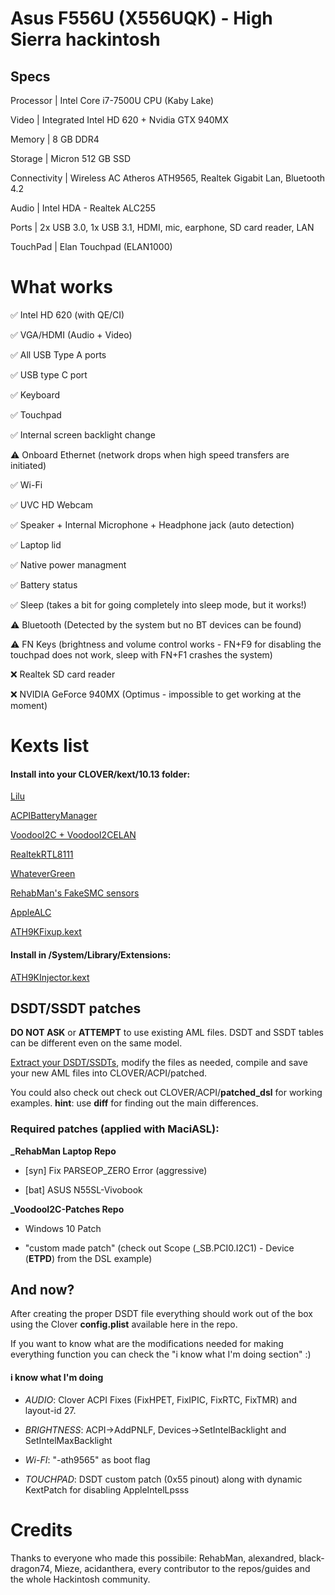   

# Asus F556U (X556UQK) - High Sierra hackintosh

  

  

## Specs

  

  

Processor | Intel Core i7-7500U CPU (Kaby Lake)

  

  

Video | Integrated Intel HD 620 + Nvidia GTX 940MX

  

  

Memory | 8 GB DDR4

  

  

Storage | Micron 512 GB SSD

  

  

Connectivity | Wireless AC Atheros ATH9565, Realtek Gigabit Lan, Bluetooth 4.2

  

  

Audio | Intel HDA - Realtek ALC255

  

  

Ports | 2x USB 3.0, 1x USB 3.1, HDMI, mic, earphone, SD card reader, LAN

  

  

TouchPad | Elan Touchpad (ELAN1000)

  

  

# What works

  

  

✅ Intel HD 620 (with QE/CI)

  

  

  

✅ VGA/HDMI (Audio + Video)

  

  

  

✅ All USB Type A ports

  

  

  

✅ USB type C port

  

  

  

✅ Keyboard

  

  

  

✅ Touchpad

  

  

  

✅ Internal screen backlight change

  

  

  

⚠️ Onboard Ethernet (network drops when high speed transfers are initiated)

  

  

  

✅ Wi-Fi

  

  

  

✅ UVC HD Webcam

  

  

  

✅ Speaker + Internal Microphone + Headphone jack (auto detection)

  

  

  

✅ Laptop lid

  

  

  

✅ Native power managment

  

  

  

✅ Battery status

  

  

✅ ️Sleep (takes a bit for going completely into sleep mode, but it works!)

  

  

⚠️ Bluetooth (Detected by the system but no BT devices can be found)

  

  

⚠️ FN Keys (brightness and volume control works - FN+F9 for disabling the touchpad does not work, sleep with FN+F1 crashes the system)

  

  

  

❌ Realtek SD card reader

  

  

  

❌ NVIDIA GeForce 940MX (Optimus - impossible to get working at the moment)

  

  

  

# Kexts list

  

  

#### Install into your CLOVER/kext/10.13 folder:

  

  

[Lilu](https://github.com/acidanthera/Lilu)

  

  

  


[ACPIBatteryManager](https://bitbucket.org/RehabMan/os-x-acpi-battery-driver/downloads/)

  

  

  

[VoodooI2C + VoodooI2CELAN](https://github.com/alexandred/VoodooI2C)

  

  

  

[RealtekRTL8111](https://github.com/Mieze/RTL8111_driver_for_OS_X)

  

[WhateverGreen](https://github.com/acidanthera/WhateverGreen)  

  

[RehabMan's FakeSMC sensors](https://bitbucket.org/RehabMan/os-x-fakesmc-kozlek/downloads/)

  

  

  

[AppleALC](https://github.com/acidanthera/AppleALC)

  

  

[ATH9KFixup.kext](https://github.com/black-dragon74/ATH9KFixup)

  
  
  
  
  

#### Install in /System/Library/Extensions:

  

  

[ATH9KInjector.kext](https://github.com/black-dragon74/ATH9KFixup)


  

  

## DSDT/SSDT patches

**DO NOT ASK** or **ATTEMPT** to use existing AML files. DSDT and SSDT tables can be different even on the same model.


[Extract your DSDT/SSDTs](https://www.tonymacx86.com/threads/guide-patching-laptop-dsdt-ssdts.152573/), modify the files as needed, compile and save your new AML files into CLOVER/ACPI/patched.

You could also check out check out CLOVER/ACPI/**patched_dsl** for working examples.
**hint**: use **diff** for finding out the main differences.

  
### Required patches (applied with MaciASL):

  

**_RehabMan Laptop Repo**

  

  

-  [syn] Fix PARSEOP_ZERO Error (aggressive)

  

  

-  [bat] ASUS N55SL-Vivobook

  

  

  

**_VoodooI2C-Patches Repo**

  

  

- Windows 10 Patch

  

  

  

- "custom made patch" (check out Scope (_SB.PCI0.I2C1) - Device (**ETPD**) from the DSL example)

  

  

## And now?
After creating the proper DSDT file everything should work out of the box using the Clover **config.plist** available here in the repo.

If you want to know what are the modifications needed for making everything function you can check the "i know what I'm doing section" :)

#### i know what I'm doing 
-  *AUDIO*: Clover ACPI Fixes (FixHPET, FixIPIC, FixRTC, FixTMR) and layout-id 27.

- *BRIGHTNESS*: ACPI->AddPNLF, Devices->SetIntelBacklight and SetIntelMaxBacklight

- *Wi-FI*: "-ath9565" as boot flag

-  *TOUCHPAD*: DSDT custom patch (0x55 pinout) along with dynamic KextPatch for disabling AppleIntelLpsss

  

# Credits

  

  

Thanks to everyone who made this possibile: RehabMan, alexandred, black-dragon74, Mieze, acidanthera, every contributor to the repos/guides and the whole Hackintosh community.